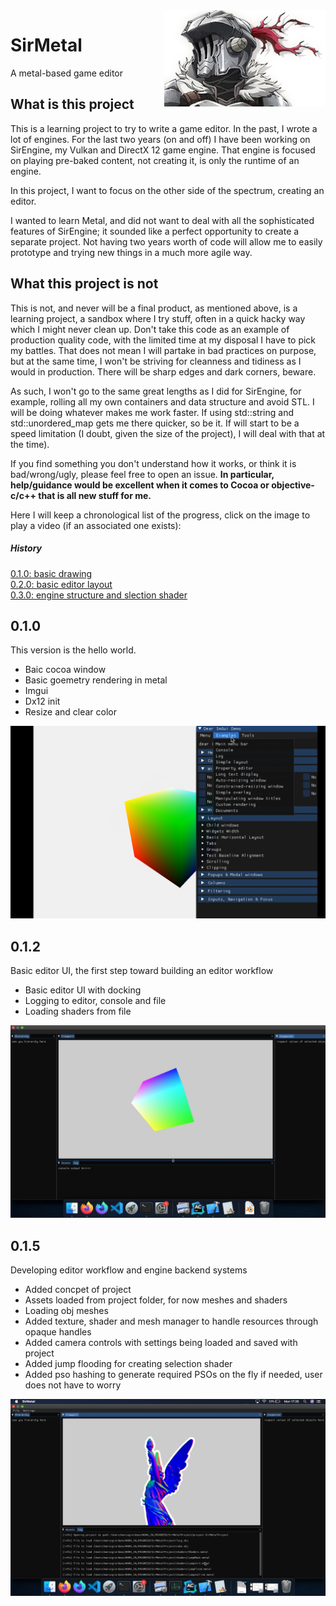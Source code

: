 <img style="float: right;" src="SirMetal/SirMetal/docs/images/logo.png">

# SirMetal
A metal-based game editor 

## What is this project
This is a learning project to try to write a game editor. In the past, I wrote a lot of engines. For the last two years (on and off) I have been working on SirEngine, my Vulkan and DirectX 12 game engine. That engine is focused on playing pre-baked content, not creating it, is only the runtime of an engine. 

In this project,  I want to focus on the other side of the spectrum, creating an editor. 

I wanted to learn Metal, and did not want to deal with all the sophisticated features of SirEngine; it sounded like a perfect opportunity to create a separate project.
Not having two years worth of code will allow me to easily prototype and trying new things in a much more agile way.

## What this project is not
This is not, and never will be a final product, as mentioned above, is a learning project, a sandbox where I try stuff, often in a quick hacky way which I might never clean up. Don't take this code as an example of production quality code, with the limited time at my disposal I have to pick my battles. That does not mean I will partake in bad practices on purpose, but at the same time, I won't be striving for cleanness and tidiness as I would in production. There will be sharp edges and dark corners, beware.

As such, I won't go to the same great lengths as I did for SirEngine, for example, rolling all my own containers and data structure and avoid STL. I will be doing whatever makes me work faster. If using std::string and std::unordered_map gets me there quicker, so be it. If will start to be a speed limitation (I doubt, given the size of the project), I will deal with that at the time).

If you find something you don't understand how it works, or think it is bad/wrong/ugly, please feel free to open an issue.
**In particular, help/guidance would be excellent when it comes to Cocoa or objective-c/c++ that is all new stuff for me.**


Here I will keep a chronological list of the progress, click on the image to play a video (if an associated one exists):

##### History  
[0.1.0: basic drawing](#v010)  
[0.2.0: basic editor layout](#v020)  
[0.3.0: engine structure and slection shader](#v030)


## 0.1.0 <a name="v010"/>
This version is the hello world.
* Baic cocoa window
* Basic goemetry rendering in metal 
* Imgui
* Dx12 init
* Resize and clear color

[![basic](./docs/images/SirMetal01.png "basic")](https://www.youtube.com/watch?v=3p58WVu8q5QERE)


## 0.1.2 <a name="v012"/>
Basic editor UI, the first step toward building an editor workflow
* Basic editor UI with docking
* Logging to editor, console and file 
* Loading shaders from file

[![basicui](./docs/images/SirMetal02.png "basic")](https://www.youtube.com/watch?v=p89QT_giSf0)

## 0.1.5 <a name="v012"/>
Developing editor workflow and engine backend systems
* Added concpet of project
* Assets loaded from project folder, for now meshes and shaders
* Loading obj meshes
* Added texture, shader and mesh manager to handle resources through opaque handles
* Added camera controls with settings being loaded and saved with project
* Added jump flooding for creating selection shader
* Added pso hashing to generate required PSOs on the fly if needed, user does not have to worry

![alt text](./docs/images/SirMetal03.png "meshes")
